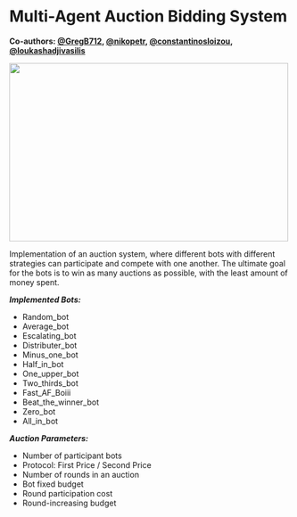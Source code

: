 # Multi-Agent Auction Bidding System

**Co-authors: [@GregB712](https://github.com/GregB712), [@nikopetr](https://github.com/nikopetr), [@constantinosloizou](https://github.com/constantinosloizou), [@loukashadjivasilis](https://github.com/loukashadjivasilis)**


<img src="https://user-images.githubusercontent.com/37048205/105557304-8c545c00-5d14-11eb-9d34-97eeee9fc769.png" width="500" height="320" />


Implementation of an auction system, where different bots with different strategies can participate and compete with one another. The ultimate goal for the bots is to win as many auctions as possible, with the least amount of money spent.

***Implemented Bots:***
- Random_bot
- Average_bot
- Escalating_bot
- Distributer_bot
- Minus_one_bot
- Half_in_bot
- One_upper_bot
- Two_thirds_bot
- Fast_AF_Boiii
- Beat_the_winner_bot
- Zero_bot
- All_in_bot

***Auction Parameters:***
- Number of participant bots
- Protocol: First Price / Second Price
- Number of rounds in an auction
- Bot fixed budget
- Round participation cost
- Round-increasing budget


